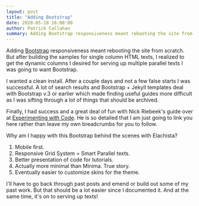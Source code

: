 ```yaml
---
layout: post
title: "Adding Bootstrap"
date: 2020-05-18 16:00:00
author: Patrick Callahan
summary: Adding Bootstrap responsiveness meant rebooting the site from scratch...
---
```

Adding [Bootstrap](https://getbootstrap.com/) responsiveness meant rebooting the site from scratch. But after building the samples for single column HTML texts, I realized to get the dynamic columns I desired for serving up multiple parallel texts I was going to want Bootstrap.

I wanted a clean install. After a couple days and not a few false starts I was successful. A lot of search results and Bootstrap + Jekyll templates deal with Bootstrap v.3 or earlier which made finding useful guides more difficult as I was sifting through a lot of things that should be archived.

Finally, I had success and a great deal of fun with Nick Riebeek's guide over at [Experimenting with Code](https://experimentingwithcode.com/creating-a-jekyll-blog-with-bootstrap-4-and-sass-part-1/). He is so detailed that I am just going to link you here rather than leave my own breadcrumbs for you to follow.

Why am I happy with this Bootstrap behind the scenes with Elachista?

1. Mobile first.
2. Responsive Grid System = Smart Parallel texts.
3. Better presentation of code for tutorials.
4. Actually more minimal than Minima. True story.
5. Eventually easier to customize skins for the theme.

I'll have to go back through past posts and emend or build out some of my past work. But that should be a lot easier since I documented it. And at the same time, it's on to serving up texts!
